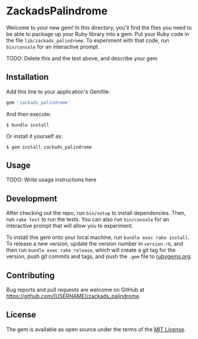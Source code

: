 # ZackadsPalindrome

Welcome to your new gem! In this directory, you'll find the files you need to be able to package up your Ruby library into a gem. Put your Ruby code in the file `lib/zackads_palindrome`. To experiment with that code, run `bin/console` for an interactive prompt.

TODO: Delete this and the text above, and describe your gem

## Installation

Add this line to your application's Gemfile:

```ruby
gem 'zackads_palindrome'
```

And then execute:

    $ bundle install

Or install it yourself as:

    $ gem install zackads_palindrome

## Usage

TODO: Write usage instructions here

## Development

After checking out the repo, run `bin/setup` to install dependencies. Then, run `rake test` to run the tests. You can also run `bin/console` for an interactive prompt that will allow you to experiment.

To install this gem onto your local machine, run `bundle exec rake install`. To release a new version, update the version number in `version.rb`, and then run `bundle exec rake release`, which will create a git tag for the version, push git commits and tags, and push the `.gem` file to [rubygems.org](https://rubygems.org).

## Contributing

Bug reports and pull requests are welcome on GitHub at https://github.com/[USERNAME]/zackads_palindrome.


## License

The gem is available as open source under the terms of the [MIT License](https://opensource.org/licenses/MIT).
